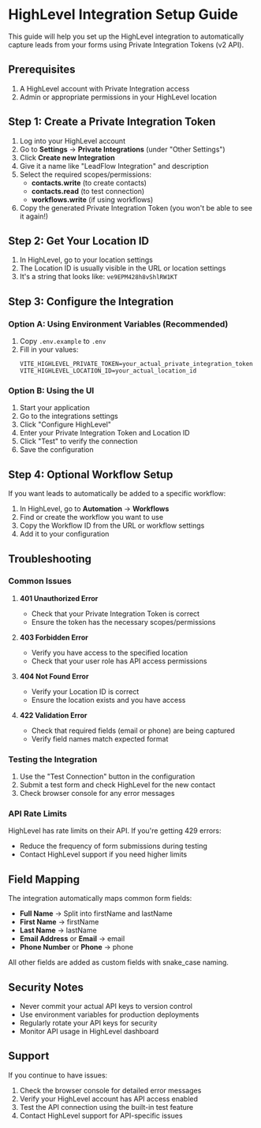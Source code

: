# HighLevel Integration Setup Guide

This guide will help you set up the HighLevel integration to automatically capture leads from your forms using Private Integration Tokens (v2 API).

## Prerequisites

1. A HighLevel account with Private Integration access
2. Admin or appropriate permissions in your HighLevel location

## Step 1: Create a Private Integration Token

1. Log into your HighLevel account
2. Go to **Settings** → **Private Integrations** (under "Other Settings")
3. Click **Create new Integration**
4. Give it a name like "LeadFlow Integration" and description
5. Select the required scopes/permissions:
   - **contacts.write** (to create contacts)
   - **contacts.read** (to test connection)
   - **workflows.write** (if using workflows)
6. Copy the generated Private Integration Token (you won't be able to see it again!)

## Step 2: Get Your Location ID

1. In HighLevel, go to your location settings
2. The Location ID is usually visible in the URL or location settings
3. It's a string that looks like: `ve9EPM428h8vShlRW1KT`

## Step 3: Configure the Integration

### Option A: Using Environment Variables (Recommended)

1. Copy `.env.example` to `.env`
2. Fill in your values:
   ```
   VITE_HIGHLEVEL_PRIVATE_TOKEN=your_actual_private_integration_token
   VITE_HIGHLEVEL_LOCATION_ID=your_actual_location_id
   ```

### Option B: Using the UI

1. Start your application
2. Go to the integrations settings
3. Click "Configure HighLevel"
4. Enter your Private Integration Token and Location ID
5. Click "Test" to verify the connection
6. Save the configuration

## Step 4: Optional Workflow Setup

If you want leads to automatically be added to a specific workflow:

1. In HighLevel, go to **Automation** → **Workflows**
2. Find or create the workflow you want to use
3. Copy the Workflow ID from the URL or workflow settings
4. Add it to your configuration

## Troubleshooting

### Common Issues

1. **401 Unauthorized Error**

   - Check that your Private Integration Token is correct
   - Ensure the token has the necessary scopes/permissions

2. **403 Forbidden Error**

   - Verify you have access to the specified location
   - Check that your user role has API access permissions

3. **404 Not Found Error**

   - Verify your Location ID is correct
   - Ensure the location exists and you have access

4. **422 Validation Error**
   - Check that required fields (email or phone) are being captured
   - Verify field names match expected format

### Testing the Integration

1. Use the "Test Connection" button in the configuration
2. Submit a test form and check HighLevel for the new contact
3. Check browser console for any error messages

### API Rate Limits

HighLevel has rate limits on their API. If you're getting 429 errors:

- Reduce the frequency of form submissions during testing
- Contact HighLevel support if you need higher limits

## Field Mapping

The integration automatically maps common form fields:

- **Full Name** → Split into firstName and lastName
- **First Name** → firstName
- **Last Name** → lastName
- **Email Address** or **Email** → email
- **Phone Number** or **Phone** → phone

All other fields are added as custom fields with snake_case naming.

## Security Notes

- Never commit your actual API keys to version control
- Use environment variables for production deployments
- Regularly rotate your API keys for security
- Monitor API usage in HighLevel dashboard

## Support

If you continue to have issues:

1. Check the browser console for detailed error messages
2. Verify your HighLevel account has API access enabled
3. Test the API connection using the built-in test feature
4. Contact HighLevel support for API-specific issues
